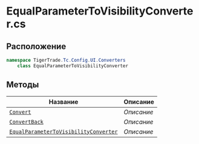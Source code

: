 
# EqualParameterToVisibilityConverter.cs
## Расположение
```csharp
namespace TigerTrade.Tc.Config.UI.Converters  
    class EqualParameterToVisibilityConverter
```

## Методы
| Название | Описание |
| --- | --- |
| [`Convert`](./Методы/Convert.md) | *Описание* |
| [`ConvertBack`](./Методы/ConvertBack.md) | *Описание* |
| [`EqualParameterToVisibilityConverter`](./Методы/EqualParameterToVisibilityConverter.md) | *Описание* |
